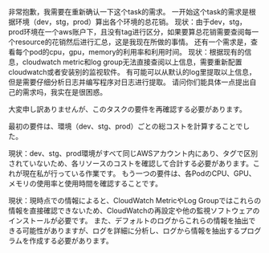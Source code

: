 非常抱歉，我需要在重新确认一下这个task的需求。
一开始这个task的需求是根据环境（dev，stg，prod）算出各个环境的总花销。
    现状：由于dev，stg，prod环境在一个aws账户下，且没有tag进行区分，如果要算总花销需要查阅每一个resource的花销然后进行汇总，这是我现在所做的事情。
还有一个需求是，查看每个pod的cpu，gpu，memory的利用率和利用时间。
    现状：根据现有的信息，cloudwatch metric和log group无法直接查阅以上信息，需要重新配置cloudwatch或者安装别的监视软件。
    有可能可以从默认的log里提取以上信息，但是需要仔细分析日志并编写程序对日志进行提取。
请问你们能具体一点提出自己的需求吗，我实在是很困惑。

大変申し訳ありませんが、このタスクの要件を再確認する必要があります。

最初の要件は、環境（dev、stg、prod）ごとの総コストを計算することでした。

現状：dev、stg、prod環境がすべて同じAWSアカウント内にあり、タグで区別されていないため、各リソースのコストを確認して合計する必要があります。これが現在私が行っている作業です。
もう一つの要件は、各PodのCPU、GPU、メモリの使用率と使用時間を確認することです。

現状：現時点での情報によると、CloudWatch MetricやLog Groupではこれらの情報を直接確認できないため、CloudWatchの再設定や他の監視ソフトウェアのインストールが必要です。
また、デフォルトのログからこれらの情報を抽出できる可能性がありますが、ログを詳細に分析し、ログから情報を抽出するプログラムを作成する必要があります。
